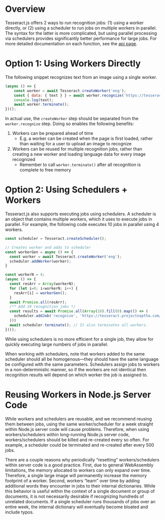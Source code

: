 # Overview
Tesseract.js offers 2 ways to run recognition jobs: (1) using a worker directly, or (2) using a scheduler to run jobs on multiple workers in parallel.  The syntax for the latter is more complicated, but using parallel processing via schedulers provides significantly better performance for large jobs.  For more detailed documentation on each function, see the [api page](./api.md). 

# Option 1: Using Workers Directly
The following snippet recognizes text from an image using a single worker.

```javascript
(async () => {
    const worker = await Tesseract.createWorker('eng');
    const { data: { text } } = await worker.recognize('https://tesseract.projectnaptha.com/img/eng_bw.png');
    console.log(text);
    await worker.terminate();
})();
```

In actual use, the `createWorker` step should be separated from the `worker.recognize` step.  Doing so enables the following benefits:
1.	Workers can be prepared ahead of time
    - E.g. a worker can be created when the page is first loaded, rather than waiting for a user to upload an image to recognize
1.	Workers can be reused for multiple recognition jobs, rather than creating a new worker and loading language data for every image recognized
    - Remember to call `worker.terminate()` after all recognition is complete to free memory

# Option 2: Using Schedulers + Workers
Tesseract.js also supports executing jobs using schedulers.  A scheduler is an object that contains multiple workers, which it uses to execute jobs in parallel.  For example, the following code executes 10 jobs in parallel using 4 workers.
 
```javascript
const scheduler = Tesseract.createScheduler();

// Creates worker and adds to scheduler
const workerGen = async () => {
  const worker = await Tesseract.createWorker('eng');
  scheduler.addWorker(worker);
}

const workerN = 4;
(async () => {
  const resArr = Array(workerN);
  for (let i=0; i<workerN; i++) {
    resArr[i] = workerGen();
  }
  await Promise.all(resArr);
  /** Add 10 recognition jobs */
  const results = await Promise.all(Array(10).fill(0).map(() => (
    scheduler.addJob('recognize', 'https://tesseract.projectnaptha.com/img/eng_bw.png').then((x) => console.log(x.data.text))
  )))
  await scheduler.terminate(); // It also terminates all workers.
})();
```

While using schedulers is no more efficient for a single job, they allow for quickly executing large numbers of jobs in parallel. 

When working with schedulers, note that workers added to the same scheduler should all be homogenous—they should have the same language be configured with the same parameters.  Schedulers assign jobs to workers in a non-deterministic manner, so if the workers are not identical then recognition results will depend on which worker the job is assigned to. 

# Reusing Workers in Node.js Server Code
While workers and schedulers are reusable, and we recommend reusing them between jobs, using the same worker/scheduler for a week straight within Node.js server code will cause problems.  Therefore, when using workers/schedulers within long-running Node.js server code, workers/schedulers should be killed and re-created every so often.  For example, a scheduler could be terminated and re-created after every 500 jobs.  

There are a couple reasons why periodically “resetting” workers/schedulers within server code is a good practice.  First, due to general WebAssembly limitations, the memory allocated to workers can only expand over time.  Therefore, a single large image will permanently increase the memory footprint of a worker.  Second, workers “learn” over time by adding additional words they encounter in jobs to their internal dictionaries.  While this behavior is useful within the context of a single document or group of documents, it is not necessarily desirable if recognizing hundreds of unrelated documents.  If a single scheduler runs thousands of jobs over an entire week, the internal dictionary will eventually become bloated and include typos.

